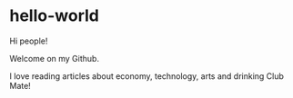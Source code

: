 # hello-world


Hi people!

Welcome on my Github.

I love reading articles about economy, technology, arts and drinking Club Mate!

